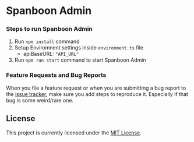 # Spanboon Admin

### Steps to run Spanboon Admin

1. Run `npm install` command
2. Setup Enviromnent settings inside `environment.ts` file
    - apiBaseURL: `"API_URL"`
4. Run `npm run start` command to start Spanboon Admin

### Feature Requests and Bug Reports
When you file a feature request or when you are submitting a bug report to the [issue tracker](https://github.com/kaogeek/spanboon/issues), make sure you add steps to reproduce it. Especially if that bug is some weird/rare one.

## License
This project is currently licensed under the [MIT License](https://github.com/kaogeek/spanboon/blob/main/LICENSE).
